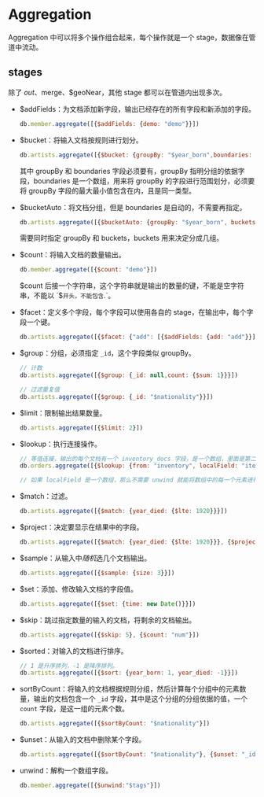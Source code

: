 # Aggregation

Aggregation 中可以将多个操作组合起来，每个操作就是一个 stage，数据像在管道中流动。

## stages

除了 $out、$merge、$geoNear，其他 stage 都可以在管道内出现多次。

- $addFields：为文档添加新字段，输出已经存在的所有字段和新添加的字段。

    ```javascript
    db.member.aggregate([{$addFields: {demo: "demo"}}])
    ```

- $bucket：将输入文档按规则进行划分。

    ```javascript
    db.artists.aggregate([{$bucket: {groupBy: "$year_born",boundaries: [1840, 1850, 1860, 1870, 1890]}}])
    ```

    其中 groupBy 和 boundaries 字段必须要有，groupBy 指明分组的依据字段，boundaries 是一个数组，用来将 groupBy 的字段进行范围划分，必须要将 groupBy 字段的最大最小值包含在内，且是同一类型。

- $bucketAuto：将文档分组，但是 boundaries 是自动的，不需要再指定。

    ```javascript
    db.artists.aggregate([{$bucketAuto: {groupBy: "$year_born", buckets: 4}}])
    ```

    需要同时指定 groupBy 和 buckets，buckets 用来决定分成几组。

- $count：将输入文档的数量输出。

    ```javascript
    db.member.aggregate([{$count: "demo"}])
    ```

    $count 后接一个字符串，这个字符串就是输出的数量的键，不能是空字符串，不能以 `$` 开头，不能包含 `.`。

- $facet：定义多个字段，每个字段可以使用各自的 stage，在输出中，每个字段一个键。

    ```javascript
    db.artists.aggregate([{$facet: {"add": [{$addFields: {add: "add"}}], "count": [{$count: "count"}], "groupBy": [{$bucketAuto: {groupBy: "$year_born", buckets: 5}}]}}])
    ```

- $group：分组，必须指定 `_id`，这个字段类似 groupBy。

    ```javascript
    // 计数
    db.artists.aggregate([{$group: {_id: null,count: {$sum: 1}}}])

    // 过滤重复值
    db.artists.aggregate([{$group: {_id: "$nationality"}}])
    ```

- $limit：限制输出结果数量。

    ```javascript
    db.artists.aggregate([{$limit: 2}])
    ```

- $lookup：执行连接操作。

    ```javascript
    // 等值连接，输出的每个文档有一个 inventory_docs 字段，是一个数组，里面是第二个集合中的内容。
    db.orders.aggregate([{$lookup: {from: "inventory", localField: "item", foreignField: "sku", as: "inventory_docs"}}])

    // 如果 localField 是一个数组，那么不需要 unwind 就能将数组中的每一个元素进行连接。
    ```

- $match：过滤。

    ```javascript
    db.artists.aggregate([{$match: {year_died: {$lte: 1920}}}])
    ```

- $project：决定要显示在结果中的字段。

    ```javascript
    db.artists.aggregate([{$match: {year_died: {$lte: 1920}}}, {$project: {last_name: 1, _id: 0}}])
    ```

- $sample：从输入中*随机*选几个文档输出。

    ```javascript
    db.artists.aggregate([{$sample: {size: 3}}])
    ```

- $set：添加、修改输入文档的字段值。

    ```javascript
    db.artists.aggregate([{$set: {time: new Date()}}])
    ```

- $skip：跳过指定数量的输入的文档，将剩余的文档输出。

    ```javascript
    db.artists.aggregate([{$skip: 5}, {$count: "num"}])
    ```

- $sorted：对输入的文档进行排序。

    ```javascript
    // 1 是升序排列，-1 是降序排列。
    db.artists.aggregate([{$sort: {year_born: 1, year_died: -1}}])
    ```

- sortByCount：将输入的文档根据规则分组，然后计算每个分组中的元素数量，输出的文档包含一个 `_id` 字段，其中是这个分组的分组依据的值，一个 `count` 字段，是这一组的元素个数。

    ```javascript
    db.artists.aggregate([{$sortByCount: "$nationality"}])
    ```

- $unset：从输入的文档中删除某个字段。

    ```javascript
    db.artists.aggregate([{$sortByCount: "$nationality"}, {$unset: "_id"}])
    ```

- unwind：解构一个数组字段。

    ```javascript
    db.member.aggregate([{$unwind:"$tags"}])
    ```
